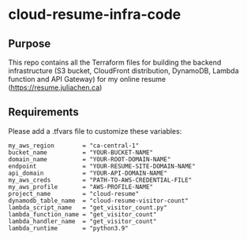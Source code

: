 # cloud-resume-infra-code
## Purpose
This repo contains all the Terraform files for building the backend infrastructure (S3 bucket, CloudFront distribution, DynamoDB, Lambda function and API Gateway) for my online resume (https://resume.juliachen.ca)

## Requirements
Please add a .tfvars file to customize these variables:

```
my_aws_region        = "ca-central-1"
bucket_name          = "YOUR-BUCKET-NAME"
domain_name          = "YOUR-ROOT-DOMAIN-NAME"
endpoint             = "YOUR-RESUME-SITE-DOMAIN-NAME"
api_domain           = "YOUR-API-DOMAIN-NAME"
my_aws_creds         = "PATH-TO-AWS-CREDENTIAL-FILE"
my_aws_profile       = "AWS-PROFILE-NAME"
project_name         = "cloud-resume"
dynamodb_table_name  = "cloud-resume-visitor-count"
lambda_script_name   = "get_visitor_count.py"
lambda_function_name = "get_visitor_count"
lambda_handler_name  = "get_visitor_count"
lambda_runtime       = "python3.9"
```